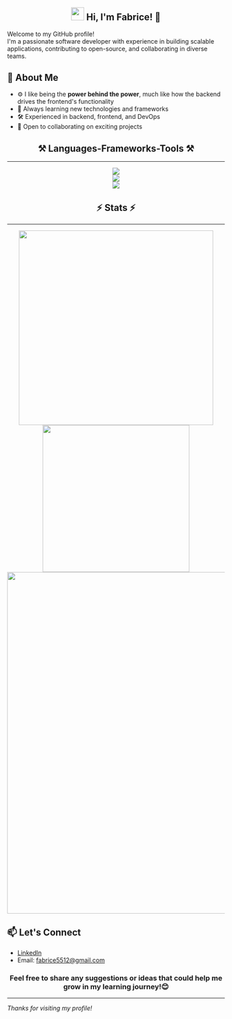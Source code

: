 # <h2 align="center"><img src="https://raw.githubusercontent.com/MartinHeinz/MartinHeinz/master/wave.gif" width="30px"> Hi, I'm Fabrice! 🙂</h2>

Welcome to my GitHub profile!  
I'm a passionate software developer with experience in building scalable applications, contributing to open-source, and collaborating in diverse teams.

## 🚀 About Me
- ⚙️ I like being the **power behind the power**, much like how the backend drives the frontend's functionality
- 🌱 Always learning new technologies and frameworks
- 🛠️ Experienced in backend, frontend, and DevOps
- 🤝 Open to collaborating on exciting projects

<h2 align="center">⚒️ Languages-Frameworks-Tools ⚒️</h2>
<hr/>

<div align="center">
    <img src="https://skillicons.dev/icons?i=javascript,nodejs,express,typescript,mongodb,postgresql,sequelize,prisma,redis,jest" /><br/>
     <img src="https://skillicons.dev/icons?i=git,githubactions,docker,linux,vim,vscode,figma,xd,ai"/><br/>
    <img src="https://skillicons.dev/icons?i=vite,react,tailwind,nestjs,mysql,postman,python,gmail" />
</div>

<h2 align="center">⚡ Stats ⚡</h2>
<hr/>
<div align="center">
    <img width="450" src="https://github-readme-stats.vercel.app/api?username=fabrice55&show_icons=true&locale=en&theme=react&rank_icon=github&border_radius=10">
    <img width="340" src="https://github-readme-stats.vercel.app/api/top-langs?username=fabrice55&show_icons=true&locale=en&layout=compact&theme=react&border_radius=10">
    <img align="center" width="790" src="https://github-readme-activity-graph.vercel.app/graph?username=fabrice55&&color=ffffff&line=6366f1&point=ffff&layout=compact&theme=react&custom_title=GitHub%20Commits%20Graph">
</div>

## 📫 Let's Connect
- [LinkedIn](https://linkedin.com/in/liltechnologies)
- Email: fabrice5512@gmail.com

<h3 align="center">Feel free to share any suggestions or ideas that could help me grow in my learning journey!😊</h3>

---

*Thanks for visiting my profile!*
